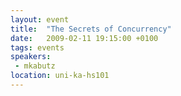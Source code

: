 ```yaml
---
layout: event
title:  "The Secrets of Concurrency"
date:   2009-02-11 19:15:00 +0100
tags: events
speakers:
 - mkabutz
location: uni-ka-hs101
---
```

